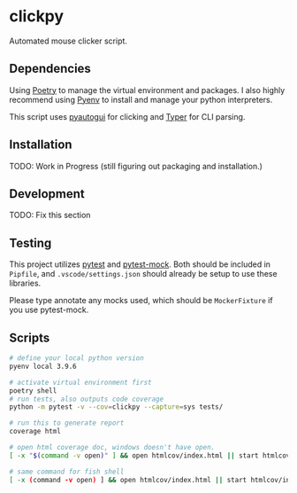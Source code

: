 # clickpy

Automated mouse clicker script.

## Dependencies

Using [Poetry](1) to manage the virtual environment and packages. I also highly recommend using [Pyenv](2) to install and manage your python interpreters.

This script uses [pyautogui](3) for clicking and [Typer](4) for CLI parsing.

## Installation

TODO: Work in Progress (still figuring out packaging and installation.)

## Development

TODO: Fix this section

## Testing

This project utilizes [pytest](5) and [pytest-mock](6). Both should be included in `Pipfile`, and `.vscode/settings.json` should already be setup to use these libraries.

Please type annotate any mocks used, which should be `MockerFixture` if you use pytest-mock.

## Scripts

```bash
# define your local python version
pyenv local 3.9.6
```

```bash
# activate virtual environment first
poetry shell
# run tests, also outputs code coverage
python -m pytest -v --cov=clickpy --capture=sys tests/
```

```bash
# run this to generate report
coverage html
```

```bash
# open html coverage doc, windows doesn't have open.
[ -x "$(command -v open)" ] && open htmlcov/index.html || start htmlcov/index.html
```

```sh
# same command for fish shell
[ -x (command -v open) ] && open htmlcov/index.html || start htmlcov/index.html
```

[1]: https://github.com/python-poetry/poetry
[2]: https://github.com/pyenv/pyenv
[3]: https://github.com/asweigart/pyautogui
[4]: https://github.com/tiangolo/typer
[5]: pytest.org
[6]: https://github.com/pytest-dev/pytest-mock
